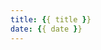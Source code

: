 ```yaml
---
title: {{ title }}
date: {{ date }}
---
```

<script src="https://beaudar.lipk.org/client.js"
        repo="https://github.com/ZzX1998116/blog-comments"
        issue-term="pathname"
        issue-label="pathname"
        theme="github-light"
        crossorigin="anonymous"
        async>
</script>